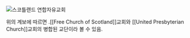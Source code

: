 ![스코틀랜드 연합자유교회](https://upload.wikimedia.org/wikipedia/commons/thumb/5/58/Reformed_Scots_Church_Denominations.svg/500px-Reformed_Scots_Church_Denominations.svg.png)

위의 계보에 따르면 .[[Free Church of Scotland]]교회와 [[United Presbyterian Church]]교회의 병합된 교단이라 볼 수 있음.
